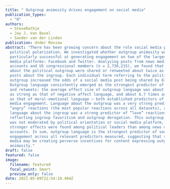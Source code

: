 ```yaml
---
title: " Outgroup animosity drives engagement on social media"
publication_types:
  - "0"
authors:
  - SteveRathje
  - Jay J. Van Bavel
  - Sander van der Linden
publication: Under Review
abstract: "There has been growing concern about the role social media plays in
  political polarization. We investigated whether outgroup animosity was
  particularly successful at generating engagement on two of the largest social
  media platforms: Facebook and Twitter. Analyzing posts from news media
  accounts and US congressional members (n = 2,730,215), we found that posts
  about the political outgroup were shared or retweeted about twice as often as
  posts about the ingroup. Each individual term referring to the political
  outgroup increased the odds of a social media post being shared by 67%.
  Outgroup language consistently emerged as the strongest predictor of shares
  and retweets: the average effect size of outgroup language was about 4.8 times
  as strong as that of negative affect language, and about 6.7 times as strong
  as that of moral-emotional language – both established predictors of social
  media engagement. Language about the outgroup was a very strong predictor of
  “angry” reactions (the most popular reactions across all datasets), and
  language about the ingroup was a strong predictor of “love” reactions,
  reflecting ingroup favoritism and outgroup derogation. This outgroup effect
  was not moderated by political orientation or social media platform, but
  stronger effects were found among political leaders than among news media
  accounts. In sum, outgroup language is the strongest predictor of social media
  engagement across all relevant predictors measured, suggesting that social
  media may be creating perverse incentives for content expressing outgroup
  animosity."
draft: false
featured: false
image:
  filename: featured
  focal_point: Smart
  preview_only: false
date: 2021-05-09T22:54:19.494Z
---
```

